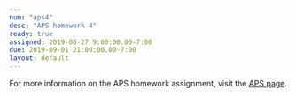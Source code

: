 ```yaml
---
num: "aps4"
desc: "APS homework 4"
ready: true
assigned: 2019-08-27 9:00:00.00-7:00
due: 2019-09-01 21:00:00.00-7:00
layout: default
---
```


For more information on the APS homework assignment, visit the [APS page](https://sites.google.com/a/eng.ucsd.edu/spis/home/academicprogram/2019_aps).

